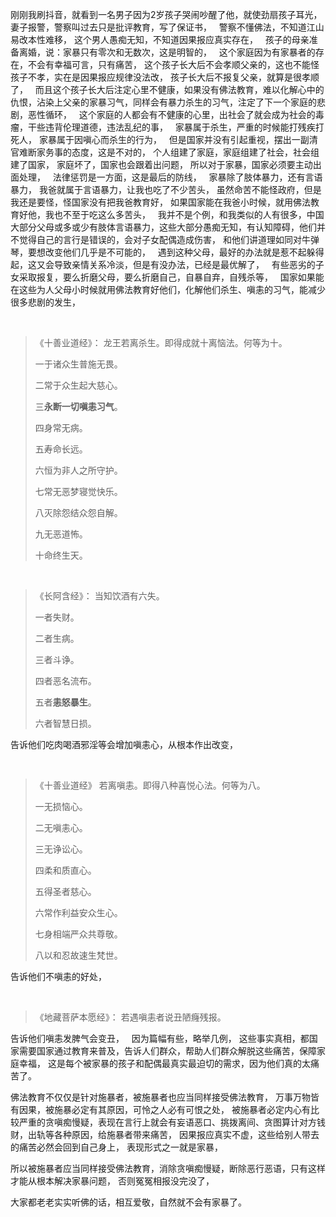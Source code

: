 刚刚我刷抖音，就看到一名男子因为2岁孩子哭闹吵醒了他，就使劲扇孩子耳光，
妻子报警，警察叫过去只是批评教育，写了保证书，
&nbsp;
警察不懂佛法，不知道江山易改本性难移，
这个男人愚痴无知，不知道因果报应真实存在，
&nbsp;
孩子的母亲准备离婚，说：家暴只有零次和无数次，这是明智的，
&nbsp;
这个家庭因为有家暴者的存在，不会有幸福可言，只有痛苦，
这个孩子长大后不会孝顺父亲的，这也不能怪孩子不孝，实在是因果报应规律没法改，
孩子长大后不报复父亲，就算是很孝顺了，
&nbsp;
而且这个孩子长大后注定心里不健康，如果没有佛法教育，难以化解心中的仇恨，沾染上父亲的家暴习气，同样会有暴力杀生的习气，注定了下一个家庭的悲剧，恶性循环，
&nbsp;
这个家庭的人都会有不健康的心里，出社会了就会成为社会的毒瘤，干些违背伦理道德，违法乱纪的事，
&nbsp;
家暴属于杀生，严重的时候能打残疾打死人，
家暴属于因嗔心而杀生的行为，
&nbsp;
但是国家并没有引起重视，摆出一副清官难断家务事的态度，这是不对的，
个人组建了家庭，家庭组建了社会，社会组建了国家，
家庭坏了，国家也会跟着出问题，
所以对于家暴，国家必须要主动出面处理，
&nbsp;
法律惩罚是一方面，这是最后的防线，
&nbsp;
家暴除了肢体暴力，还有言语暴力，
我爸就属于言语暴力，让我也吃了不少苦头，
虽然命苦不能怪政府，但是我还是要怪，怪国家没有把我爸教育好，
如果国家能在我爸小时候，就用佛法教育好他，我也不至于吃这么多苦头，
&nbsp;
我并不是个例，和我类似的人有很多，中国大部分父母或多或少有肢体言语暴力，这些大部分愚痴无知，有认知障碍，他们并不觉得自己的言行是错误的，会对子女配偶造成伤害，
和他们讲道理如同对牛弹琴，要想改变他们几乎是不可能的，
&nbsp;
遇到这种父母，最好的办法就是惹不起躲得起，这又会导致亲情关系冷淡，但是有没办法，已经是最优解了，
&nbsp;
有些恶劣的子女采取报复，要么折磨父母，要么折磨自己，自暴自弃，自残杀等，
&nbsp;
国家如果能在这些为人父母小时候就用佛法教育好他们，化解他们杀生、嗔恚的习气，能减少很多悲剧的发生，

&nbsp;

> 《十善业道经》：
> 龙王若离杀生。即得成就十离恼法。何等为十。
> 
> 一于诸众生普施无畏。
> 
> 二常于众生起大慈心。
> 
> 三**永断一切嗔恚习气**。
> 
> 四身常无病。
> 
> 五寿命长远。
> 
> 六恒为非人之所守护。
> 
> 七常无恶梦寝觉快乐。
> 
> 八灭除怨结众怨自解。
> 
> 九无恶道怖。
> 
> 十命终生天。

&nbsp;
> 《长阿含经》：
> 当知饮酒有六失。
> 
> 一者失财。
> 
> 二者生病。
> 
> 三者斗诤。
> 
> 四者恶名流布。
> 
> 五者**恚怒暴生**。
> 
> 六者智慧日损。

告诉他们吃肉喝酒邪淫等会增加嗔恚心，从根本作出改变，

&nbsp;

> 《十善业道经》
> 若离嗔恚。即得八种喜悦心法。何等为八。
> 
> 一无损恼心。
> 
> 二无嗔恚心。
> 
> 三无诤讼心。
> 
> 四柔和质直心。
> 
> 五得圣者慈心。
> 
> 六常作利益安众生心。
> 
> 七身相端严众共尊敬。
> 
> 八以和忍故速生梵世。

告诉他们不嗔恚的好处，

&nbsp;
> 《地藏菩萨本愿经》：
> 若遇嗔恚者说丑陋癃残报。

告诉他们嗔恚发脾气会变丑，
&nbsp;
因为篇幅有些，略举几例，
这些事实真相，都国家需要国家通过教育来普及，告诉人们群众，帮助人们群众解脱这些痛苦，保障家庭幸福，
这是每个被家暴的孩子和配偶最真实最迫切的需求，因为他们真的太痛苦了。

佛法教育不仅仅是针对施暴者，被施暴者也应当同样接受佛法教育，
万事万物皆有因果，被施暴必定有其原因，可怜之人必有可恨之处，
被施暴者必定内心有比较严重的贪嗔痴慢疑，表现在言行上就会有妄语恶口、挑拨离间、贪图算计对方钱财，出轨等各种原因，给施暴者带来痛苦，
因果报应真实不虚，这些给别人带去的痛苦必然会回到自己身上，
表现形式之一就是家暴，

所以被施暴者应当同样接受佛法教育，消除贪嗔痴慢疑，断除恶行恶语，只有这样才能从根本解决家暴问题，
否则冤冤相报没完没了，

大家都老老实实听佛的话，相互爱敬，自然就不会有家暴了。
